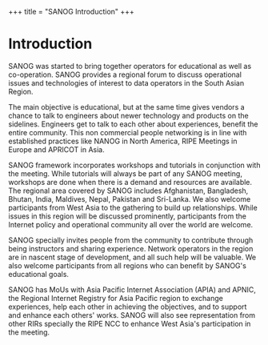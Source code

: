 +++
title = "SANOG Introduction"
+++

# Introduction

SANOG was started to bring together operators for educational as well as co-operation. SANOG provides a regional forum to discuss operational issues and technologies of interest to data operators in the South Asian Region.

The main objective is educational, but at the same time gives vendors a chance to talk to engineers about newer technology and products on the sidelines. Engineers get to talk to each other about experiences, benefit the entire community. This non commercial people networking is in line with established practices like NANOG in North America, RIPE Meetings in Europe and APRICOT in Asia.

SANOG framework incorporates workshops and tutorials in conjunction with the meeting. While tutorials will always be part of any SANOG meeting, workshops are done when there is a demand and resources are available. The regional area covered by SANOG includes Afghanistan, Bangladesh, Bhutan, India, Maldives, Nepal, Pakistan and Sri-Lanka. We also welcome participants from West Asia to the gathering to build up relationships. While issues in this region will be discussed prominently, participants from the Internet policy and operational community all over the world are welcome.

SANOG specially invites people from the community to contribute through being instructors and sharing experience. Network operators in the region are in nascent stage of development, and all such help will be valuable. We also welcome participants from all regions who can benefit by SANOG's educational goals.

SANOG has MoUs with Asia Pacific Internet Association (APIA) and APNIC, the Regional Internet Registry for Asia Pacific region to exchange experiences, help each other in achieving the objectives, and to support and enhance each others' works. SANOG will also see representation from other RIRs specially the RIPE NCC to enhance West Asia's participation in the meeting.
